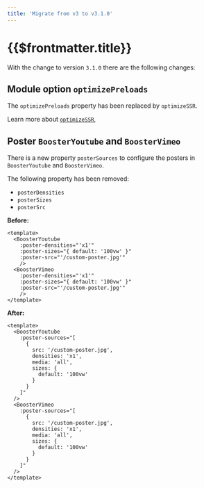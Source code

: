 ```yaml
---
title: 'Migrate from v3 to v3.1.0'
---
```


# {{$frontmatter.title}}

With the change to version `3.1.0` there are the following changes:

## Module option `optimizePreloads`

The `optimizePreloads` property has been replaced by `optimizeSSR`.

Learn more about [`optimizeSSR`](/guide/options.html#optimizessr),

## Poster `BoosterYoutube` and `BoosterVimeo`

There is a new property `posterSources` to configure the posters in `BoosterYoutube` and `BoosterVimeo`.

The following property has been removed:

- `posterDensities`
- `posterSizes`
- `posterSrc`

**Before:**
  
```vue
<template>
  <BoosterYoutube 
    :poster-densities="'x1'"
    :poster-sizes="{ default: '100vw' }"
    :poster-src="'/custom-poster.jpg'"
    />
  <BoosterVimeo
    :poster-densities="'x1'"
    :poster-sizes="{ default: '100vw' }"
    :poster-src="'/custom-poster.jpg'"
    />
</template>

```

**After:**
  
```vue
<template>
  <BoosterYoutube 
    :poster-sources="[
      {
        src: '/custom-poster.jpg',
        densities: 'x1',
        media: 'all',
        sizes: {
          default: '100vw'
        }
      }
    ]"
  />
  <BoosterVimeo 
    :poster-sources="[
      {
        src: '/custom-poster.jpg',
        densities: 'x1',
        media: 'all',
        sizes: {
          default: '100vw'
        }
      }
    ]"
  />
</template>

```

